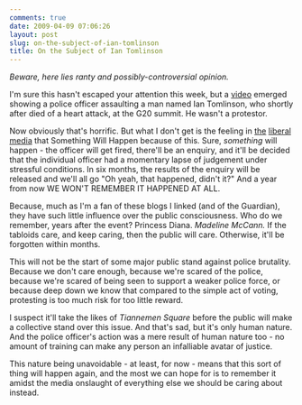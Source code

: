 ```yaml
---
comments: true
date: 2009-04-09 07:06:26
layout: post
slug: on-the-subject-of-ian-tomlinson
title: On the Subject of Ian Tomlinson
---
```


_Beware, here lies ranty and possibly-controversial opinion._

I'm sure this hasn't escaped your attention this week, but a [video](http://www.guardian.co.uk/uk/2009/apr/07/video-g20-police-assault) emerged showing a police officer assaulting a man named Ian Tomlinson, who shortly after died of a heart attack, at the G20 summit.  He wasn't a protestor.

Now obviously that's horrific.  But what I don't get is the feeling in [the](http://pennyred.blogspot.com/2009/04/fuck.html) [liberal](http://www.opendemocracy.net/blog/ourkingdom-theme/guy-aitchison/2009/04/06/does-britain-have-a-problem-with-the-police) [media](http://labourleftforum.blogspot.com/2009/04/police-murder.html) that Something Will Happen because of this.  Sure, _something_ will happen - the officer will get fired, there'll be an enquiry, and it'll be decided that the individual officer had a momentary lapse of judgement under stressful conditions.  In six months, the results of the enquiry will be released and we'll all go "Oh yeah, that happened, didn't it?"  And a year from now WE WON'T REMEMBER IT HAPPENED AT ALL.

Because, much as I'm a fan of these blogs I linked (and of the Guardian), they have such little influence over the public consciousness.  Who do we remember, years after the event?  Princess Diana.  _Madeline McCann._  If the tabloids care, and keep caring, then the public will care.  Otherwise, it'll be forgotten within months.

This will not be the start of some major public stand against police brutality.  Because we don't care enough, because we're scared of the police, because we're scared of being seen to support a weaker police force, or because deep down we know that compared to the simple act of voting, protesting is too much risk for too little reward.

I suspect it'll take the likes of _Tiannemen Square_ before the public will make a collective stand over this issue.  And that's sad, but it's only human nature.  And the police officer's action was a mere result of human nature too - no amount of training can make any person an infalliable avatar of justice.

This nature being unavoidable - at least, for now - means that this sort of thing will happen again, and the most we can hope for is to remember it amidst the media onslaught of everything else we should be caring about instead.

